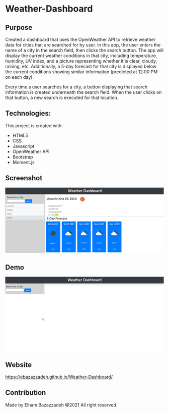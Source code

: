 # Weather-Dashboard

## Purpose

Created a dashboard that uses the OpenWeather API to retrieve weather data for cities that are searched for by user.
In this app, the user enters the name of a city in the search field, then clicks the search button. The app will display the current weather conditions in that city, including temperature, humidity, UV index, and a picture representing whether it is clear, cloudy, raining, etc. Additionally, a 5-day forecast for that city is displayed below the current conditions showing similar information (predicted at 12:00 PM on each day).

Every time a user searches for a city, a button displaying that search information is created underneath the search field. When the user clicks on that button, a new search is executed for that location.

## Technologies:

This project is created with:

- HTML5
- CSS
- Javascript
- OpenWeather API
- Bootstrap
- Moment.js

## Screenshot

![web page screenshot](assets/demo/Weather-Dashboard.png)

## Demo

![web page Demo](assets/demo/Weather-Dashboard.gif)

## Website

https://ebazazzadeh.github.io/Weather-Dashboard/

## Contribution

Made by Elham Bazazzadeh @2021 All right reserved.
